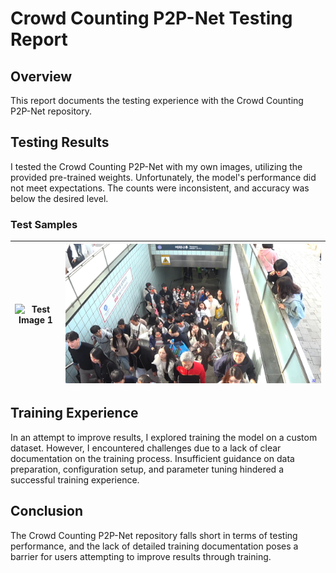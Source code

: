 # Crowd Counting P2P-Net Testing Report

## Overview

This report documents the testing experience with the Crowd Counting P2P-Net repository.

## Testing Results

I tested the Crowd Counting P2P-Net with my own images, utilizing the provided pre-trained weights. Unfortunately, the model's performance did not meet expectations. The counts were inconsistent, and accuracy was below the desired level.

### Test Samples

![Test Image 1](test_images/1.png) | ![Result Image 1](results/pred32.jpg)
--- | ---


## Training Experience

In an attempt to improve results, I explored training the model on a custom dataset. However, I encountered challenges due to a lack of clear documentation on the training process. Insufficient guidance on data preparation, configuration setup, and parameter tuning hindered a successful training experience.

## Conclusion

The Crowd Counting P2P-Net repository falls short in terms of testing performance, and the lack of detailed training documentation poses a barrier for users attempting to improve results through training.

